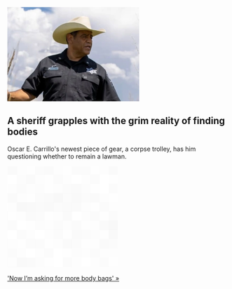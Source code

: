 
![A sheriff grapples with the grim reality of finding bodies](./20210824235836.png)
## A sheriff grapples with the grim reality of finding bodies

Oscar E. Carrillo's newest piece of gear, a corpse trolley, has him questioning whether to remain a lawman.

![pic](../square_bg.png)

['Now I’m asking for more body bags' »](https://www.yahoo.com/news/texas-sheriffs-grim-task-finding-121652474.html)
